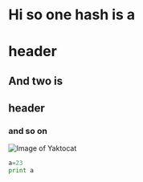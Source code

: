 # Hi so one hash is a <h1> header
## And two is <h2> header
### and so on
![Image of Yaktocat](https://octodex.github.com/images/yaktocat.png)
```python
a=23
print a
```
